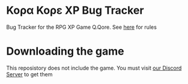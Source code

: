 # Κορα Κορε XP Bug Tracker
Bug Tracker for the RPG XP Game Q.Qore. See [here](CONTRIBUTING.md) for rules
# Downloading the game
This reposistory does not include the game. You must visit [our Discord Server](https://discord.gg/9JEWA8S) to get them
